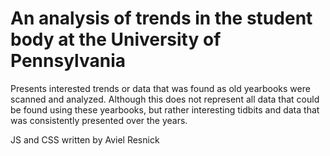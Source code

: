 # An analysis of trends in the student body at the University of Pennsylvania
Presents interested trends or data that was found as old yearbooks were scanned and analyzed. Although this does not represent all data that could be found using these yearbooks, but rather interesting tidbits and data that was consistently presented over the years.

JS and CSS written by Aviel Resnick
